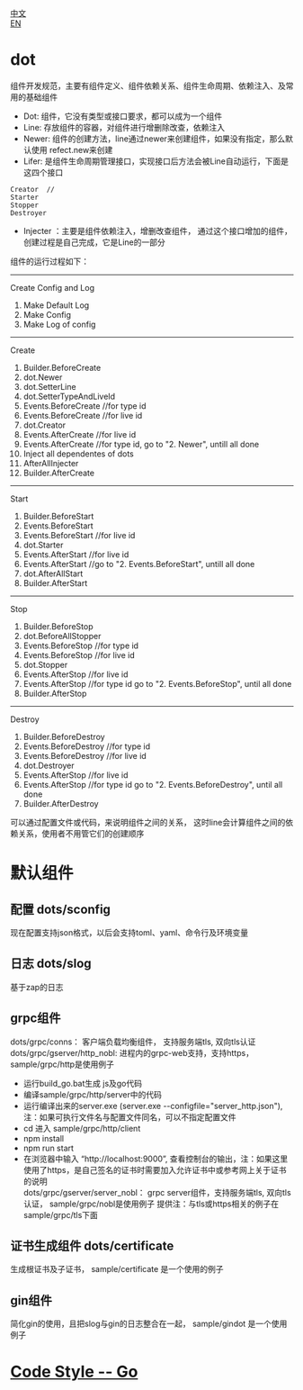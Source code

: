 [中文](./README-cn.md)  
[EN](./README.md)  
# dot 
组件开发规范，主要有组件定义、组件依赖关系、组件生命周期、依赖注入、及常用的基础组件  
* Dot: 组件，它没有类型或接口要求，都可以成为一个组件  
* Line: 存放组件的容器，对组件进行增删除改查，依赖注入  
* Newer: 组件的创建方法，line通过newer来创建组件，如果没有指定，那么默认使用 refect.new来创建  
* Lifer: 是组件生命周期管理接口，实现接口后方法会被Line自动运行，下面是这四个接口 
```
Creator  // 
Starter
Stopper
Destroyer
```
* Injecter ：主要是组件依赖注入，增删改查组件， 通过这个接口增加的组件，创建过程是自己完成，它是Line的一部分   

组件的运行过程如下：  
***
Create Config and Log  
1. Make Default Log
2. Make Config 
3. Make Log of config
***
Create  
1. Builder.BeforeCreate 
2. dot.Newer
3. dot.SetterLine
4. dot.SetterTypeAndLiveId
5. Events.BeforeCreate //for type id
6. Events.BeforeCreate //for live id
7. dot.Creator
8. Events.AfterCreate //for live id
9. Events.AfterCreate //for type id, go to "2. Newer", untill all done  
10. Inject all dependentes of dots  
11. AfterAllInjecter  
12. Builder.AfterCreate  
***
Start  
1. Builder.BeforeStart 
2. Events.BeforeStart
3. Events.BeforeStart //for live id
4. dot.Starter
5. Events.AfterStart //for live id
6. Events.AfterStart //go to "2. Events.BeforeStart", untill all done
7. dot.AfterAllStart
8. Builder.AfterStart  
***
Stop  
1. Builder.BeforeStop
2. dot.BeforeAllStopper
3. Events.BeforeStop //for type id
4. Events.BeforeStop //for live id
5. dot.Stopper
6. Events.AfterStop //for live id
7. Events.AfterStop //for type id go to "2. Events.BeforeStop", until all done
8. Builder.AfterStop  
***
Destroy  
1. Builder.BeforeDestroy 
2. Events.BeforeDestroy //for type id
3. Events.BeforeDestroy //for live id
4. dot.Destroyer
5. Events.AfterStop //for live id
6. Events.AfterStop //for type id go to "2. Events.BeforeDestroy", until all done
7. Builder.AfterDestroy  

可以通过配置文件或代码，来说明组件之间的关系， 这时line会计算组件之间的依赖关系，使用者不用管它们的创建顺序  

# 默认组件
## 配置 dots/sconfig
现在配置支持json格式，以后会支持toml、yaml、命令行及环境变量
## 日志 dots/slog
基于zap的日志
## grpc组件
dots/grpc/conns： 客户端负载均衡组件， 支持服务端tls, 双向tls认证  
dots/grpc/gserver/http_nobl: 进程内的grpc-web支持，支持https， sample/grpc/http是使用例子  
* 运行build_go.bat生成 js及go代码
* 编译sample/grpc/http/server中的代码
* 运行编译出来的server.exe (server.exe --configfile="server_http.json"), 注：如果可执行文件名与配置文件同名，可以不指定配置文件 
* cd 进入 sample/grpc/http/client
* npm install
* npm run start
* 在浏览器中输入 “http://localhost:9000”, 查看控制台的输出，注：如果这里使用了https，是自己签名的证书时需要加入允许证书中或参考网上关于证书的说明  
dots/grpc/gserver/server_nobl： grpc server组件，支持服务端tls, 双向tls认证， sample/grpc/nobl是使用例子
提供注：与tls或https相关的例子在 sample/grpc/tls下面  
## 证书生成组件 dots/certificate
生成根证书及子证书， sample/certificate 是一个使用的例子
## gin组件
简化gin的使用，且把slog与gin的日志整合在一起， sample/gindot 是一个使用例子

# [Code Style -- Go](https://github.com/scryinfo/scryg/blob/master/codestyle_go-cn.md)
